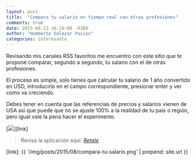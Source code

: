 ```yaml
---
layout: post
title:  "Compara tu salario en tiempo real con otras profesiones"
comments: true
date: 2015-08-23 16:10:00 -0300
author: "Humberto Salazar Pacios"
categories: interesante
---
```


Revisando mis canales RSS favoritos me encuentro con este sitio que te propone comparar, segundo a segundo, tu salario con el de otras profesiones.

<!--more-->

El proceso es simple, solo tienes que calcular tu salario de 1 año convertido en USD, introducirlo en el campo correspondiente, presionar enter y ver como va creciendo.

Debes tener en cuenta que las referencias de precios y salarios vienen de USA así que puede que no se ajuste 100% a la realidad de tu país o región, pero igual vale la pena hacer el experimento.

[<img class="post-image img-responsive" src="{{ '/img/posts/2015/08/compara-tu-salario.png' | prepend: site.url }}">][link]

<blockquote >
  <footer>Revisa la aplicación aquí: <cite title="Retale"><a href="http://www.retale.com/info/salaries-in-real-time/">Retale</a></cite></footer>
</blockquote>


[link]: {{ '/img/posts/2015/08/compara-tu-salario.png' | prepend: site.url }}